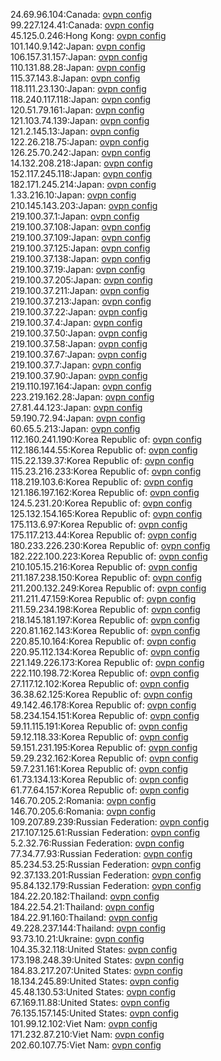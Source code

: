 24.69.96.104:Canada: [ovpn config](vpn/24_69_96_104.ovpn)  
99.227.124.41:Canada: [ovpn config](vpn/99_227_124_41.ovpn)  
45.125.0.246:Hong Kong: [ovpn config](vpn/45_125_0_246.ovpn)  
101.140.9.142:Japan: [ovpn config](vpn/101_140_9_142.ovpn)  
106.157.31.157:Japan: [ovpn config](vpn/106_157_31_157.ovpn)  
110.131.88.28:Japan: [ovpn config](vpn/110_131_88_28.ovpn)  
115.37.143.8:Japan: [ovpn config](vpn/115_37_143_8.ovpn)  
118.111.23.130:Japan: [ovpn config](vpn/118_111_23_130.ovpn)  
118.240.117.118:Japan: [ovpn config](vpn/118_240_117_118.ovpn)  
120.51.79.161:Japan: [ovpn config](vpn/120_51_79_161.ovpn)  
121.103.74.139:Japan: [ovpn config](vpn/121_103_74_139.ovpn)  
121.2.145.13:Japan: [ovpn config](vpn/121_2_145_13.ovpn)  
122.26.218.75:Japan: [ovpn config](vpn/122_26_218_75.ovpn)  
126.25.70.242:Japan: [ovpn config](vpn/126_25_70_242.ovpn)  
14.132.208.218:Japan: [ovpn config](vpn/14_132_208_218.ovpn)  
152.117.245.118:Japan: [ovpn config](vpn/152_117_245_118.ovpn)  
182.171.245.214:Japan: [ovpn config](vpn/182_171_245_214.ovpn)  
1.33.216.10:Japan: [ovpn config](vpn/1_33_216_10.ovpn)  
210.145.143.203:Japan: [ovpn config](vpn/210_145_143_203.ovpn)  
219.100.37.1:Japan: [ovpn config](vpn/219_100_37_1.ovpn)  
219.100.37.108:Japan: [ovpn config](vpn/219_100_37_108.ovpn)  
219.100.37.109:Japan: [ovpn config](vpn/219_100_37_109.ovpn)  
219.100.37.125:Japan: [ovpn config](vpn/219_100_37_125.ovpn)  
219.100.37.138:Japan: [ovpn config](vpn/219_100_37_138.ovpn)  
219.100.37.19:Japan: [ovpn config](vpn/219_100_37_19.ovpn)  
219.100.37.205:Japan: [ovpn config](vpn/219_100_37_205.ovpn)  
219.100.37.211:Japan: [ovpn config](vpn/219_100_37_211.ovpn)  
219.100.37.213:Japan: [ovpn config](vpn/219_100_37_213.ovpn)  
219.100.37.22:Japan: [ovpn config](vpn/219_100_37_22.ovpn)  
219.100.37.4:Japan: [ovpn config](vpn/219_100_37_4.ovpn)  
219.100.37.50:Japan: [ovpn config](vpn/219_100_37_50.ovpn)  
219.100.37.58:Japan: [ovpn config](vpn/219_100_37_58.ovpn)  
219.100.37.67:Japan: [ovpn config](vpn/219_100_37_67.ovpn)  
219.100.37.7:Japan: [ovpn config](vpn/219_100_37_7.ovpn)  
219.100.37.90:Japan: [ovpn config](vpn/219_100_37_90.ovpn)  
219.110.197.164:Japan: [ovpn config](vpn/219_110_197_164.ovpn)  
223.219.162.28:Japan: [ovpn config](vpn/223_219_162_28.ovpn)  
27.81.44.123:Japan: [ovpn config](vpn/27_81_44_123.ovpn)  
59.190.72.94:Japan: [ovpn config](vpn/59_190_72_94.ovpn)  
60.65.5.213:Japan: [ovpn config](vpn/60_65_5_213.ovpn)  
112.160.241.190:Korea Republic of: [ovpn config](vpn/112_160_241_190.ovpn)  
112.186.144.55:Korea Republic of: [ovpn config](vpn/112_186_144_55.ovpn)  
115.22.139.37:Korea Republic of: [ovpn config](vpn/115_22_139_37.ovpn)  
115.23.216.233:Korea Republic of: [ovpn config](vpn/115_23_216_233.ovpn)  
118.219.103.6:Korea Republic of: [ovpn config](vpn/118_219_103_6.ovpn)  
121.186.197.162:Korea Republic of: [ovpn config](vpn/121_186_197_162.ovpn)  
124.5.231.20:Korea Republic of: [ovpn config](vpn/124_5_231_20.ovpn)  
125.132.154.165:Korea Republic of: [ovpn config](vpn/125_132_154_165.ovpn)  
175.113.6.97:Korea Republic of: [ovpn config](vpn/175_113_6_97.ovpn)  
175.117.213.44:Korea Republic of: [ovpn config](vpn/175_117_213_44.ovpn)  
180.233.226.230:Korea Republic of: [ovpn config](vpn/180_233_226_230.ovpn)  
182.222.100.223:Korea Republic of: [ovpn config](vpn/182_222_100_223.ovpn)  
210.105.15.216:Korea Republic of: [ovpn config](vpn/210_105_15_216.ovpn)  
211.187.238.150:Korea Republic of: [ovpn config](vpn/211_187_238_150.ovpn)  
211.200.132.249:Korea Republic of: [ovpn config](vpn/211_200_132_249.ovpn)  
211.211.47.159:Korea Republic of: [ovpn config](vpn/211_211_47_159.ovpn)  
211.59.234.198:Korea Republic of: [ovpn config](vpn/211_59_234_198.ovpn)  
218.145.181.197:Korea Republic of: [ovpn config](vpn/218_145_181_197.ovpn)  
220.81.162.143:Korea Republic of: [ovpn config](vpn/220_81_162_143.ovpn)  
220.85.10.164:Korea Republic of: [ovpn config](vpn/220_85_10_164.ovpn)  
220.95.112.134:Korea Republic of: [ovpn config](vpn/220_95_112_134.ovpn)  
221.149.226.173:Korea Republic of: [ovpn config](vpn/221_149_226_173.ovpn)  
222.110.198.72:Korea Republic of: [ovpn config](vpn/222_110_198_72.ovpn)  
27.117.12.102:Korea Republic of: [ovpn config](vpn/27_117_12_102.ovpn)  
36.38.62.125:Korea Republic of: [ovpn config](vpn/36_38_62_125.ovpn)  
49.142.46.178:Korea Republic of: [ovpn config](vpn/49_142_46_178.ovpn)  
58.234.154.151:Korea Republic of: [ovpn config](vpn/58_234_154_151.ovpn)  
59.11.115.191:Korea Republic of: [ovpn config](vpn/59_11_115_191.ovpn)  
59.12.118.33:Korea Republic of: [ovpn config](vpn/59_12_118_33.ovpn)  
59.151.231.195:Korea Republic of: [ovpn config](vpn/59_151_231_195.ovpn)  
59.29.232.162:Korea Republic of: [ovpn config](vpn/59_29_232_162.ovpn)  
59.7.231.161:Korea Republic of: [ovpn config](vpn/59_7_231_161.ovpn)  
61.73.134.13:Korea Republic of: [ovpn config](vpn/61_73_134_13.ovpn)  
61.77.64.157:Korea Republic of: [ovpn config](vpn/61_77_64_157.ovpn)  
146.70.205.2:Romania: [ovpn config](vpn/146_70_205_2.ovpn)  
146.70.205.6:Romania: [ovpn config](vpn/146_70_205_6.ovpn)  
109.207.89.239:Russian Federation: [ovpn config](vpn/109_207_89_239.ovpn)  
217.107.125.61:Russian Federation: [ovpn config](vpn/217_107_125_61.ovpn)  
5.2.32.76:Russian Federation: [ovpn config](vpn/5_2_32_76.ovpn)  
77.34.77.93:Russian Federation: [ovpn config](vpn/77_34_77_93.ovpn)  
85.234.53.25:Russian Federation: [ovpn config](vpn/85_234_53_25.ovpn)  
92.37.133.201:Russian Federation: [ovpn config](vpn/92_37_133_201.ovpn)  
95.84.132.179:Russian Federation: [ovpn config](vpn/95_84_132_179.ovpn)  
184.22.20.182:Thailand: [ovpn config](vpn/184_22_20_182.ovpn)  
184.22.54.21:Thailand: [ovpn config](vpn/184_22_54_21.ovpn)  
184.22.91.160:Thailand: [ovpn config](vpn/184_22_91_160.ovpn)  
49.228.237.144:Thailand: [ovpn config](vpn/49_228_237_144.ovpn)  
93.73.10.21:Ukraine: [ovpn config](vpn/93_73_10_21.ovpn)  
104.35.32.118:United States: [ovpn config](vpn/104_35_32_118.ovpn)  
173.198.248.39:United States: [ovpn config](vpn/173_198_248_39.ovpn)  
184.83.217.207:United States: [ovpn config](vpn/184_83_217_207.ovpn)  
18.134.245.89:United States: [ovpn config](vpn/18_134_245_89.ovpn)  
45.48.130.53:United States: [ovpn config](vpn/45_48_130_53.ovpn)  
67.169.11.88:United States: [ovpn config](vpn/67_169_11_88.ovpn)  
76.135.157.145:United States: [ovpn config](vpn/76_135_157_145.ovpn)  
101.99.12.102:Viet Nam: [ovpn config](vpn/101_99_12_102.ovpn)  
171.232.87.210:Viet Nam: [ovpn config](vpn/171_232_87_210.ovpn)  
202.60.107.75:Viet Nam: [ovpn config](vpn/202_60_107_75.ovpn)  

